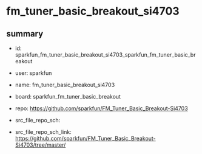 # fm_tuner_basic_breakout_si4703
 
## summary 
* id: sparkfun_fm_tuner_basic_breakout_si4703_sparkfun_fm_tuner_basic_breakout
* user: sparkfun
* name: fm_tuner_basic_breakout_si4703
* board: sparkfun_fm_tuner_basic_breakout
* repo: https://github.com/sparkfun/FM_Tuner_Basic_Breakout-Si4703



* src_file_repo_sch: 
* src_file_repo_sch_link: https://github.com/sparkfun/FM_Tuner_Basic_Breakout-Si4703/tree/master/






